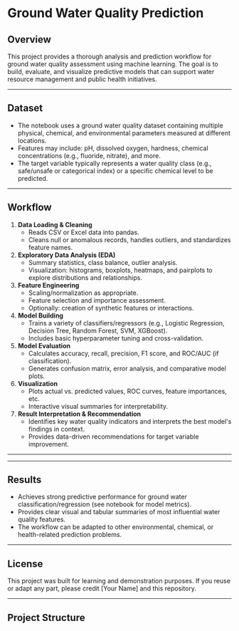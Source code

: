 # Ground Water Quality Prediction

## Overview

This project provides a thorough analysis and prediction workflow for ground water quality assessment using machine learning. The goal is to build, evaluate, and visualize predictive models that can support water resource management and public health initiatives.

---

## Dataset

- The notebook uses a ground water quality dataset containing multiple physical, chemical, and environmental parameters measured at different locations.
- Features may include: pH, dissolved oxygen, hardness, chemical concentrations (e.g., fluoride, nitrate), and more.
- The target variable typically represents a water quality class (e.g., safe/unsafe or categorical index) or a specific chemical level to be predicted.

---

## Workflow

1. **Data Loading & Cleaning**
   - Reads CSV or Excel data into pandas.
   - Cleans null or anomalous records, handles outliers, and standardizes feature names.
2. **Exploratory Data Analysis (EDA)**
   - Summary statistics, class balance, outlier analysis.
   - Visualization: histograms, boxplots, heatmaps, and pairplots to explore distributions and relationships.
3. **Feature Engineering**
   - Scaling/normalization as appropriate.
   - Feature selection and importance assessment.
   - Optionally: creation of synthetic features or interactions.
4. **Model Building**
   - Trains a variety of classifiers/regressors (e.g., Logistic Regression, Decision Tree, Random Forest, SVM, XGBoost).
   - Includes basic hyperparameter tuning and cross-validation.
5. **Model Evaluation**
   - Calculates accuracy, recall, precision, F1 score, and ROC/AUC (if classification).
   - Generates confusion matrix, error analysis, and comparative model plots.
6. **Visualization**
   - Plots actual vs. predicted values, ROC curves, feature importances, etc.
   - Interactive visual summaries for interpretability.
7. **Result Interpretation & Recommendation**
   - Identifies key water quality indicators and interprets the best model's findings in context.
   - Provides data-driven recommendations for target variable improvement.

---


---

## Results

- Achieves strong predictive performance for ground water classification/regression (see notebook for model metrics).
- Provides clear visual and tabular summaries of most influential water quality features.
- The workflow can be adapted to other environmental, chemical, or health-related prediction problems.

---

## License

This project was built for learning and demonstration purposes. 
If you reuse or adapt any part, please credit [Your Name] and this repository.

---




## Project Structure

